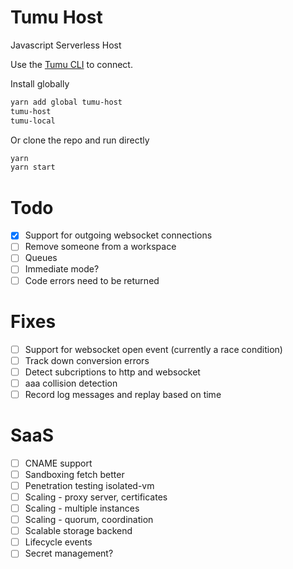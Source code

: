 # Tumu Host
Javascript Serverless Host

Use the [Tumu CLI](https://github.com/tcoats/tumu) to connect.

Install globally

```bash
yarn add global tumu-host
tumu-host
tumu-local
```

Or clone the repo and run directly

```bash
yarn
yarn start
```

# Todo
- [x] Support for outgoing websocket connections
- [ ] Remove someone from a workspace
- [ ] Queues
- [ ] Immediate mode?
- [ ] Code errors need to be returned

# Fixes
- [ ] Support for websocket open event (currently a race condition)
- [ ] Track down conversion errors
- [ ] Detect subcriptions to http and websocket
- [ ] aaa collision detection
- [ ] Record log messages and replay based on time

# SaaS
- [ ] CNAME support
- [ ] Sandboxing fetch better
- [ ] Penetration testing isolated-vm
- [ ] Scaling - proxy server, certificates
- [ ] Scaling - multiple instances
- [ ] Scaling - quorum, coordination
- [ ] Scalable storage backend
- [ ] Lifecycle events
- [ ] Secret management?
